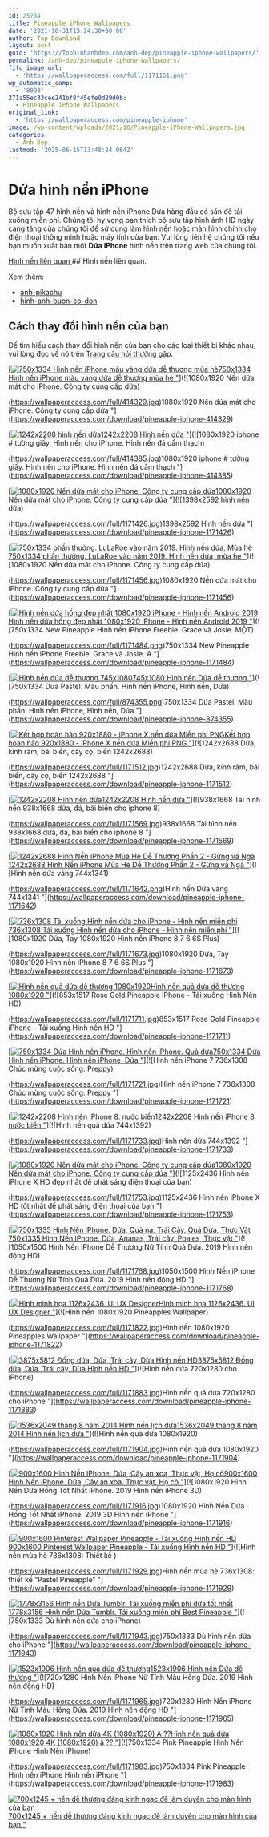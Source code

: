 ```yaml
---
id: 25754
title: Pineapple iPhone Wallpapers
date: '2021-10-31T15:24:30+00:00'
author: Top Download
layout: post
guid: 'https://Tophinhanhdep.com/anh-dep/pineapple-iphone-wallpapers/'
permalink: /anh-dep/pineapple-iphone-wallpapers/
fifu_image_url:
  - 'https://wallpaperaccess.com/full/1171161.png'
wp_automatic_camp:
  - '8098'
271a55ec33cee241bf8f45efe0d29d0b:
  - Pineapple iPhone Wallpapers
original_link:
  - 'https://wallpaperaccess.com/pineapple-iphone'
image: /wp-content/uploads/2021/10/Pineapple-iPhone-Wallpapers.jpg
categories:
  - Ảnh Đẹp
lastmod: '2025-06-15T13:48:24.064Z'
---
```

# Dứa hình nền iPhone

Bộ sưu tập 47 hình nền và hình nền iPhone Dứa hàng đầu có sẵn để tải xuống miễn phí. Chúng tôi hy vọng bạn thích bộ sưu tập hình ảnh HD ngày càng tăng của chúng tôi để sử dụng làm hình nền hoặc màn hình chính cho điện thoại thông minh hoặc máy tính của bạn. Vui lòng liên hệ chúng tôi nếu bạn muốn xuất bản một **Dứa iPhone** hình nền trên trang web của chúng tôi.

[Hình nền liên quan ](#related) ## Hình nền liên quan.

   
 Xem thêm:

   
- [anh-pikachu](https://tophinhanhdep.com/anh-anime/anh-pikachu/)
- [hinh-anh-buon-co-don](https://tophinhanhdep.com/hinh-anh-buon/hinh-anh-buon-co-don/)

## Cách thay đổi hình nền của bạn

Để tìm hiểu cách thay đổi hình nền của bạn cho các loại thiết bị khác nhau, vui lòng đọc về nó trên [Trang câu hỏi thường gặp](https://tophinhanhdep.com/faq/).

  
[[![750x1334 Hình nền iPhone màu vàng dứa dễ thương mùa hè](https://wallpaperaccess.com/full/1171161.png)750x1334 Hình nền iPhone màu vàng dứa dễ thương mùa hè "](https://wallpaperaccess.com/download/pineapple-iphone-1171161)](![1080x1920 Nền dứa mát cho iPhone.  Công ty cung cấp dứa)

(https://wallpaperaccess.com/full/414329.jpg)1080x1920 Nền dứa mát cho iPhone. Công ty cung cấp dứa "](https://wallpaperaccess.com/download/pineapple-iphone-414329)

[[![1242x2208 hình nền dứa](https://wallpaperaccess.com/full/1171407.jpg)1242x2208 Hình nền dứa "](https://wallpaperaccess.com/download/pineapple-iphone-1171407)](![1080x1920 iphone # tường giấy.  Hình nền cho iPhone.  Hình nền đá cẩm thạch)

(https://wallpaperaccess.com/full/414385.jpg)1080x1920 iphone # tường giấy. Hình nền cho iPhone. Hình nền đá cẩm thạch "](https://wallpaperaccess.com/download/pineapple-iphone-414385)

[[![1080x1920 Nền dứa mát cho iPhone.  Công ty cung cấp dứa](https://wallpaperaccess.com/full/414353.jpg)1080x1920 Nền dứa mát cho iPhone. Công ty cung cấp dứa "](https://wallpaperaccess.com/download/pineapple-iphone-414353)](![1398x2592 hình nền dứa)

(https://wallpaperaccess.com/full/1171426.jpg)1398x2592 Hình nền dứa "](https://wallpaperaccess.com/download/pineapple-iphone-1171426)

[[![750x1334 phần thưởng.  LuLaRoe vào năm 2019. Hình nền dứa, Mùa hè](https://wallpaperaccess.com/full/1171448.jpg)750x1334 phần thưởng. LuLaRoe vào năm 2019. Hình nền dứa, mùa hè "](https://wallpaperaccess.com/download/pineapple-iphone-1171448)](![1080x1920 Nền dứa mát cho iPhone.  Công ty cung cấp dứa)

(https://wallpaperaccess.com/full/1171456.jpg)1080x1920 Nền dứa mát cho iPhone. Công ty cung cấp dứa "](https://wallpaperaccess.com/download/pineapple-iphone-1171456)

[[![Hình nền dứa hồng đẹp nhất 1080x1920 iPhone - Hình nền Android 2019](https://wallpaperaccess.com/full/1171477.jpg)Hình nền dứa hồng đẹp nhất 1080x1920 iPhone - Hình nền Android 2019 "](https://wallpaperaccess.com/download/pineapple-iphone-1171477)](![750x1334 New Pineapple Hình nền iPhone Freebie.  Grace và Josie.  MỘT)

(https://wallpaperaccess.com/full/1171484.png)750x1334 New Pineapple Hình nền iPhone Freebie. Grace và Josie. A "](https://wallpaperaccess.com/download/pineapple-iphone-1171484)

[[![Hình nền dứa dễ thương 745x1080](https://wallpaperaccess.com/full/1171501.jpg)745x1080 Hình nền Dứa dễ thương "](https://wallpaperaccess.com/download/pineapple-iphone-1171501)](![750x1334 Dứa Pastel.  Màu phấn.  Hình nền iPhone, Hình nền, Dứa)

(https://wallpaperaccess.com/full/874355.png)750x1334 Dứa Pastel. Màu phấn. Hình nền iPhone, Hình nền, Dứa "](https://wallpaperaccess.com/download/pineapple-iphone-874355)

[[![Kết hợp hoàn hảo 920x1880 - iPhone X nền dứa Miễn phí PNG](https://wallpaperaccess.com/full/1171504.jpg)Kết hợp hoàn hảo 920x1880 - iPhone X nền dứa Miễn phí PNG "](https://wallpaperaccess.com/download/pineapple-iphone-1171504)](![1242x2688 Dứa, kính râm, bãi biển, cây cọ, biển 1242x2688)

(https://wallpaperaccess.com/full/1171512.jpg)1242x2688 Dứa, kính râm, bãi biển, cây cọ, biển 1242x2688 "](https://wallpaperaccess.com/download/pineapple-iphone-1171512)

[[![1242x2208 Hình nền dứa](https://wallpaperaccess.com/full/1171530.jpg)1242x2208 Hình nền dứa "](https://wallpaperaccess.com/download/pineapple-iphone-1171530)](![938x1668 Tải hình nền 938x1668 dứa, đá, bãi biển cho iphone 8)

(https://wallpaperaccess.com/full/1171569.jpg)938x1668 Tải hình nền 938x1668 dứa, đá, bãi biển cho iphone 8 "](https://wallpaperaccess.com/download/pineapple-iphone-1171569)

[[![1242x2688 Hình Nền iPhone Mùa Hè Dễ Thương Phần 2 - Gừng và Ngà](https://wallpaperaccess.com/full/1171516.png)1242x2688 Hình Nền iPhone Mùa Hè Dễ Thương Phần 2 - Gừng và Ngà "](https://wallpaperaccess.com/download/pineapple-iphone-1171516)](![Hình nền dứa vàng 744x1341)

(https://wallpaperaccess.com/full/1171642.png)Hình nền Dứa vàng 744x1341 "](https://wallpaperaccess.com/download/pineapple-iphone-1171642)

[[![736x1308 Tải xuống Hình nền dứa cho iPhone - Hình nền miễn phí](https://wallpaperaccess.com/full/1171644.jpg)736x1308 Tải xuống Hình nền dứa cho iPhone - Hình nền miễn phí "](https://wallpaperaccess.com/download/pineapple-iphone-1171644)](![1080x1920 Dứa, Tay 1080x1920 Hình nền iPhone 8 7 6 6S Plus)

(https://wallpaperaccess.com/full/1171673.jpg)1080x1920 Dứa, Tay 1080x1920 Hình nền iPhone 8 7 6 6S Plus "](https://wallpaperaccess.com/download/pineapple-iphone-1171673)

[[![Hình nền quả dứa dễ thương 1080x1920](https://wallpaperaccess.com/full/1171700.jpg)Hình nền quả dứa dễ thương 1080x1920 "](https://wallpaperaccess.com/download/pineapple-iphone-1171700)](![853x1517 Rose Gold Pineapple iPhone - Tải xuống Hình Nền HD)

(https://wallpaperaccess.com/full/1171711.jpg)853x1517 Rose Gold Pineapple iPhone - Tải xuống Hình nền HD "](https://wallpaperaccess.com/download/pineapple-iphone-1171711)

[[![750x1334 Dứa Hình nền iPhone.  Hình nền iPhone.  Quả dứa](https://wallpaperaccess.com/full/1171717.jpg)750x1334 Dứa Hình nền iPhone. Hình nền iPhone. Dứa "](https://wallpaperaccess.com/download/pineapple-iphone-1171717)](![Hình nền iPhone 7 736x1308 Chúc mừng cuộc sống.  Preppy)

(https://wallpaperaccess.com/full/1171721.jpg)Hình nền iPhone 7 736x1308 Chúc mừng cuộc sống. Preppy "](https://wallpaperaccess.com/download/pineapple-iphone-1171721)

[[![1242x2208 Hình nền iPhone 8.  nước biển](https://wallpaperaccess.com/full/1171725.jpg)1242x2208 Hình nền iPhone 8. nước biển "](https://wallpaperaccess.com/download/pineapple-iphone-1171725)](![Hình nền quả dứa 744x1392)

(https://wallpaperaccess.com/full/1171733.jpg)Hình nền dứa 744x1392 "](https://wallpaperaccess.com/download/pineapple-iphone-1171733)

[[![1080x1920 Nền dứa mát cho iPhone.  Công ty cung cấp dứa](https://wallpaperaccess.com/full/1171737.jpg)1080x1920 Nền dứa mát cho iPhone. Công ty cung cấp dứa "](https://wallpaperaccess.com/download/pineapple-iphone-1171737)](![1125x2436 Hình nền iPhone X HD đẹp nhất để phát sáng điện thoại của bạn)

(https://wallpaperaccess.com/full/1171753.jpg)1125x2436 Hình nền iPhone X HD tốt nhất để phát sáng điện thoại của bạn "](https://wallpaperaccess.com/download/pineapple-iphone-1171753)

[[![750x1335 Hình Nền iPhone.  Dứa, Quả na, Trái Cây, Quả Dứa, Thực Vật](https://wallpaperaccess.com/full/1171760.jpg)750x1335 Hình Nền iPhone. Dứa, Ananas, Trái cây, Poales, Thực vật "](https://wallpaperaccess.com/download/pineapple-iphone-1171760)](![1050x1500 Hình Nền iPhone Dễ Thương Nữ Tính Quả Dứa.  2019 Hình nền động HD)

(https://wallpaperaccess.com/full/1171768.jpg)1050x1500 Hình Nền iPhone Dễ Thương Nữ Tính Quả Dứa. 2019 Hình nền động HD "](https://wallpaperaccess.com/download/pineapple-iphone-1171768)

[[![Hình minh họa 1126x2436.  UI UX Designer](https://wallpaperaccess.com/full/1171772.png)Hình minh họa 1126x2436. UI UX Designer "](https://wallpaperaccess.com/download/pineapple-iphone-1171772)](![Hình nền 1080x1920 Pineapples Wallpaper)

(https://wallpaperaccess.com/full/1171822.jpg)Hình nền 1080x1920 Pineapples Wallpaper "](https://wallpaperaccess.com/download/pineapple-iphone-1171822)

[[![3875x5812 Đống dứa, Dứa, Trái cây, Dừa Hình nền HD](https://wallpaperaccess.com/full/1171842.jpg)3875x5812 Đống dứa, Dứa, Trái cây, Dừa Hình nền HD "](https://wallpaperaccess.com/download/pineapple-iphone-1171842)](![Hình nền dứa 720x1280 cho iPhone)

(https://wallpaperaccess.com/full/1171883.jpg)Hình nền quả dứa 720x1280 cho iPhone "](https://wallpaperaccess.com/download/pineapple-iphone-1171883)

[[![1536x2049 tháng 8 năm 2014 Hình nền lịch dứa](https://wallpaperaccess.com/full/1171887.jpg)1536x2049 tháng 8 năm 2014 Hình nền lịch dứa "](https://wallpaperaccess.com/download/pineapple-iphone-1171887)](![Hình nền quả dứa 1080x1920)

(https://wallpaperaccess.com/full/1171904.jpg)Hình nền quả dứa 1080x1920 "](https://wallpaperaccess.com/download/pineapple-iphone-1171904)

[[![900x1600 Hình Nền iPhone.  Dứa, Cây an xoa, Thực vật, Họ cỏ](https://wallpaperaccess.com/full/1171912.jpg)900x1600 Hình Nền iPhone. Dứa, Cây an xoa, Thực vật, Họ cỏ "](https://wallpaperaccess.com/download/pineapple-iphone-1171912)](![1080x1920 Hình Nền Dứa Hồng Tốt Nhất iPhone.  2019 Hình nền iPhone 3D)

(https://wallpaperaccess.com/full/1171916.jpg)1080x1920 Hình Nền Dứa Hồng Tốt Nhất iPhone. 2019 3D Hình nền iPhone "](https://wallpaperaccess.com/download/pineapple-iphone-1171916)

[[![900x1600 Pinterest Wallpaper Pineapple - Tải xuống Hình nền HD](https://wallpaperaccess.com/full/1171920.jpg)900x1600 Pinterest Wallpaper Pineapple - Tải xuống Hình nền HD "](https://wallpaperaccess.com/download/pineapple-iphone-1171920)](![Hình nền mùa hè 736x1308: Thiết kế )

(https://wallpaperaccess.com/full/1171929.jpg)Hình nền mùa hè 736x1308: thiết kế “Pastel Pineapple” "](https://wallpaperaccess.com/download/pineapple-iphone-1171929)

[[![1778x3156 Hình nền Dứa Tumblr.  Tải xuống miễn phí dứa tốt nhất](https://wallpaperaccess.com/full/1171936.jpg)1778x3156 Hình nền Dứa Tumblr. Tải xuống miễn phí Best Pineapple "](https://wallpaperaccess.com/download/pineapple-iphone-1171936)](![750x1333 Dù hình nền dứa cho iPhone)

(https://wallpaperaccess.com/full/1171943.jpg)750x1333 Dù hình nền dứa cho iPhone "](https://wallpaperaccess.com/download/pineapple-iphone-1171943)

[[![1523x1906 Hình nền quả dứa dễ thương](https://wallpaperaccess.com/full/1171962.jpg)1523x1906 Hình nền Dứa dễ thương "](https://wallpaperaccess.com/download/pineapple-iphone-1171962)](![720x1280 Hình Nền iPhone Nữ Tính Màu Hồng Dứa.  2019 Hình nền động HD)

(https://wallpaperaccess.com/full/1171965.jpg)720x1280 Hình Nền iPhone Nữ Tính Màu Hồng Dứa. 2019 Hình nền động HD "](https://wallpaperaccess.com/download/pineapple-iphone-1171965)

[[![1080x1920 Hình nền dứa 4K (1080x1920) Ã ??](https://wallpaperaccess.com/full/1171977.jpg)Hình nền quả dứa 1080x1920 4K (1080x1920) â ?? "](https://wallpaperaccess.com/download/pineapple-iphone-1171977)](![750x1334 Pink Pineapple Hình Nền iPhone Hình Nền iPhone)

(https://wallpaperaccess.com/full/1171983.jpg)750x1334 Pink Pineapple Hình nền iPhone Hình nền iPhone "](https://wallpaperaccess.com/download/pineapple-iphone-1171983)

[![700x1245 + nền dễ thương đáng kinh ngạc để làm duyên cho màn hình của bạn](https://wallpaperaccess.com/full/1171994.jpg)700x1245 + nền dễ thương đáng kinh ngạc để làm duyên cho màn hình của bạn "](https://wallpaperaccess.com/download/pineapple-iphone-1171994)
